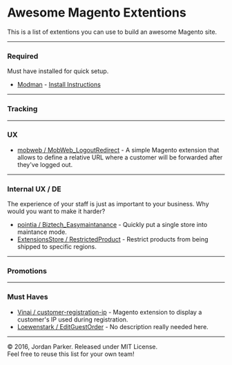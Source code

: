 # Awesome Magento Extentions

This is a list of extentions you can use to build an awesome Magento site.

----

### Required
Must have installed for quick setup.

- [Modman](https://github.com/colinmollenhour/modman) - [Install Instructions](https://github.com/colinmollenhour/modman#installation)

----

### Tracking


----

### UX

- [mobweb / MobWeb_LogoutRedirect](https://github.com/mobweb/MobWeb_LogoutRedirect) - A simple Magento extension that allows to define a relative URL where a customer will be forwarded after they've logged out.

----

### Internal UX / DE
The experience of your staff is just as important to your business. Why would you want to make it harder?

- [pointia / Biztech_Easymaintanance](https://github.com/pointia/Biztech_Easymaintanance) - Quickly put a single store into maintance mode.
- [ExtensionsStore / RestrictedProduct](https://github.com/ExtensionsStore/RestrictedProduct) - Restrict products from being shipped to specific regions.


----

### Promotions


----

### Must Haves

- [Vinai / customer-registration-ip](https://github.com/Vinai/customer-registration-ip) - Magento extension to display a customer's IP used during registration.
- [Loewenstark / EditGuestOrder](https://github.com/Loewenstark/EditGuestOrder) - No description really needed here.


----

:copyright: 2016, Jordan Parker. Released under MIT License.<br>
Feel free to reuse this list for your own team!
